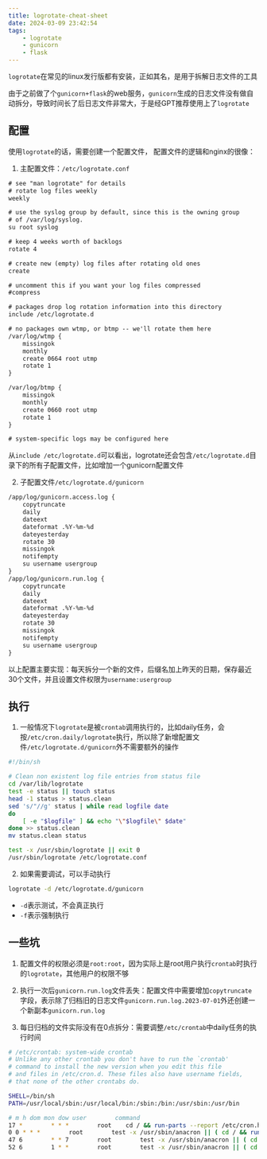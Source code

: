 ```yaml
---
title: logrotate-cheat-sheet
date: 2024-03-09 23:42:54
tags:
    - logrotate
    - gunicorn
    - flask
---
```


`logrotate`在常见的linux发行版都有安装，正如其名，是用于拆解日志文件的工具

由于之前做了个`gunicorn+flask`的web服务，`gunicorn`生成的日志文件没有做自动拆分，导致时间长了后日志文件非常大，于是经GPT推荐使用上了`logrotate`

## 配置

使用`logrotate`的话，需要创建一个配置文件， 配置文件的逻辑和nginx的很像：

1. 主配置文件：`/etc/logrotate.conf`

```txt
# see "man logrotate" for details
# rotate log files weekly
weekly

# use the syslog group by default, since this is the owning group
# of /var/log/syslog.
su root syslog

# keep 4 weeks worth of backlogs
rotate 4

# create new (empty) log files after rotating old ones
create

# uncomment this if you want your log files compressed
#compress

# packages drop log rotation information into this directory
include /etc/logrotate.d

# no packages own wtmp, or btmp -- we'll rotate them here
/var/log/wtmp {
    missingok
    monthly
    create 0664 root utmp
    rotate 1
}

/var/log/btmp {
    missingok
    monthly
    create 0660 root utmp
    rotate 1
}

# system-specific logs may be configured here
```

从`include /etc/logrotate.d`可以看出，logrotate还会包含`/etc/logrotate.d`目录下的所有子配置文件，比如增加一个gunicorn配置文件

2. 子配置文件`/etc/logrotate.d/gunicorn`

```txt
/app/log/gunicorn.access.log {
    copytruncate
    daily
    dateext
    dateformat .%Y-%m-%d
    dateyesterday
    rotate 30
    missingok
    notifempty
    su username usergroup
}
/app/log/gunicorn.run.log {
    copytruncate
    daily
    dateext
    dateformat .%Y-%m-%d
    dateyesterday
    rotate 30
    missingok
    notifempty
    su username usergroup
}
```

以上配置主要实现：每天拆分一个新的文件，后缀名加上昨天的日期，保存最近30个文件，并且设置文件权限为`username:usergroup`

## 执行

1. 一般情况下`logrotate`是被`crontab`调用执行的，比如daily任务，会按`/etc/cron.daily/logrotate`执行，所以除了新增配置文件`/etc/logrotate.d/gunicorn`外不需要额外的操作

```bash
#!/bin/sh

# Clean non existent log file entries from status file
cd /var/lib/logrotate
test -e status || touch status
head -1 status > status.clean
sed 's/"//g' status | while read logfile date
do
    [ -e "$logfile" ] && echo "\"$logfile\" $date"
done >> status.clean
mv status.clean status

test -x /usr/sbin/logrotate || exit 0
/usr/sbin/logrotate /etc/logrotate.conf
```

2. 如果需要调试，可以手动执行

```bash
logrotate -d /etc/logrotate.d/gunicorn
```

- `-d`表示测试，不会真正执行
- `-f`表示强制执行

## 一些坑

1. 配置文件的权限必须是`root:root`，因为实际上是root用户执行`crontab`时执行的`logrotate`，其他用户的权限不够

2. 执行一次后`gunicorn.run.log`文件丢失：配置文件中需要增加`copytruncate`字段，表示除了归档旧的日志文件`gunicorn.run.log.2023-07-01`外还创建一个新副本`gunicorn.run.log`

3. 每日归档的文件实际没有在0点拆分：需要调整`/etc/crontab`中daily任务的执行时间

```bash
# /etc/crontab: system-wide crontab
# Unlike any other crontab you don't have to run the `crontab'
# command to install the new version when you edit this file
# and files in /etc/cron.d. These files also have username fields,
# that none of the other crontabs do.

SHELL=/bin/sh
PATH=/usr/local/sbin:/usr/local/bin:/sbin:/bin:/usr/sbin:/usr/bin

# m h dom mon dow user        command
17 *        * * *        root    cd / && run-parts --report /etc/cron.hourly
0 0 * * *        root        test -x /usr/sbin/anacron || ( cd / && run-parts --report /etc/cron.daily )
47 6        * * 7        root        test -x /usr/sbin/anacron || ( cd / && run-parts --report /etc/cron.weekly )
52 6        1 * *        root        test -x /usr/sbin/anacron || ( cd / && run-parts --report /etc/cron.monthly )
```
